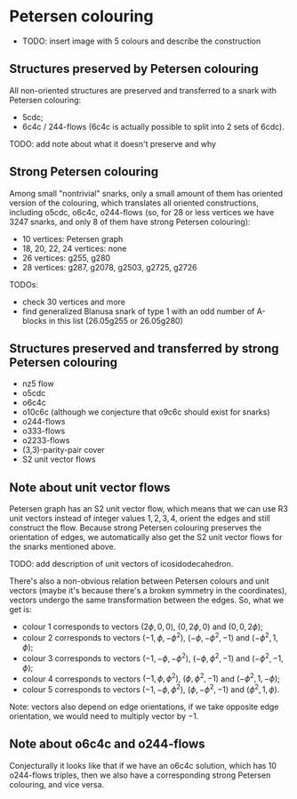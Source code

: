 # Petersen colouring

- TODO: insert image with 5 colours and describe the construction

## Structures preserved by Petersen colouring

All non-oriented structures are preserved and transferred to a snark with Petersen colouring:

- 5cdc;
- 6c4c / 244-flows (6c4c is actually possible to split into 2 sets of 6cdc).

TODO: add note about what it doesn't preserve and why

## Strong Petersen colouring

Among small "nontrivial" snarks, only a small amount of them has oriented version of the colouring, which translates all oriented constructions, including o5cdc, o6c4c, o244-flows (so, for 28 or less vertices we have 3247 snarks, and only 8 of them have strong Petersen colouring):

- 10 vertices: Petersen graph
- 18, 20, 22, 24 vertices: none
- 26 vertices: g255, g280
- 28 vertices: g287, g2078, g2503, g2725, g2726

TODOs:
- check 30 vertices and more
- find generalized Blanusa snark of type 1 with an odd number of A-blocks in this list (26.05g255 or 26.05g280)

## Structures preserved and transferred by strong Petersen colouring

- nz5 flow
- o5cdc
- o6c4c
- o10c6c (although we conjecture that o9c6c should exist for snarks)
- o244-flows
- o333-flows
- o2233-flows
- (3,3)-parity-pair cover
- S2 unit vector flows

## Note about unit vector flows

Petersen graph has an S2 unit vector flow, which means that we can use R3 unit vectors instead of integer values ${1, 2, 3, 4}$, orient the edges and still construct the flow. Because strong Petersen colouring preserves the orientation of edges, we automatically also get the S2 unit vector flows for the snarks mentioned above.

TODO: add description of unit vectors of icosidodecahedron.

There's also a non-obvious relation between Petersen colours and unit vectors (maybe it's because there's a broken symmetry in the coordinates), vectors undergo the same transformation between the edges. So, what we get is:
- colour 1 corresponds to vectors $(2\phi, 0, 0)$, $(0, 2\phi, 0)$ and $(0, 0, 2\phi)$;
- colour 2 corresponds to vectors $(-1, \phi, -\phi^2)$, $(-\phi, -\phi^2, -1)$ and $(-\phi^2, 1, \phi)$;
- colour 3 corresponds to vectors $(-1, -\phi, -\phi^2)$, $(-\phi, \phi^2, -1)$ and $(-\phi^2, -1, \phi)$;
- colour 4 corresponds to vectors $(-1, \phi, \phi^2)$, $(\phi, \phi^2, -1)$ and $(-\phi^2, 1, -\phi)$;
- colour 5 corresponds to vectors $(-1, -\phi, \phi^2)$, $(\phi, -\phi^2, -1)$ and $(\phi^2, 1, \phi)$.

Note: vectors also depend on edge orientations, if we take opposite edge orientation, we would need to multiply vector by $-1$.

## Note about o6c4c and o244-flows

Conjecturally it looks like that if we have an o6c4c solution, which has 10 o244-flows triples, then we also have a corresponding strong Petersen colouring, and vice versa.